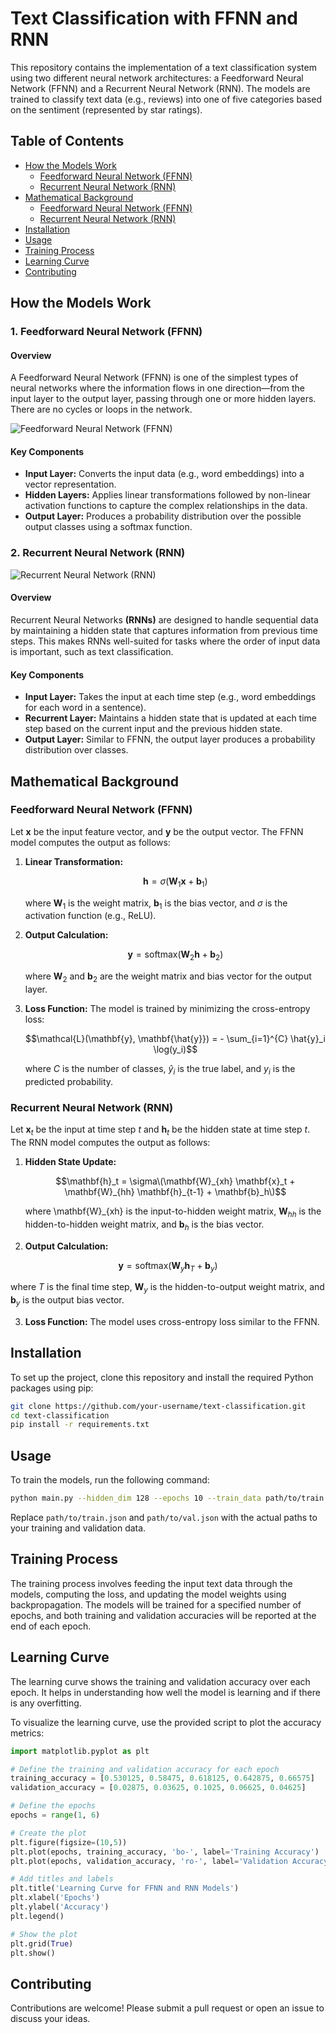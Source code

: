 # Text Classification with FFNN and RNN

This repository contains the implementation of a text classification system using two different neural network architectures: a Feedforward Neural Network (FFNN) and a Recurrent Neural Network (RNN). The models are trained to classify text data (e.g., reviews) into one of five categories based on the sentiment (represented by star ratings).

## Table of Contents

- [How the Models Work](#how-the-models-work)
  - [Feedforward Neural Network (FFNN)](#1-feedforward-neural-network-ffnn)
  - [Recurrent Neural Network (RNN)](#2-recurrent-neural-network-rnn)
- [Mathematical Background](#mathematical-background)
  - [Feedforward Neural Network (FFNN)](#feedforward-neural-network-ffnn)
  - [Recurrent Neural Network (RNN)](#recurrent-neural-network-rnn)
- [Installation](#installation)
- [Usage](#usage)
- [Training Process](#training-process)
- [Learning Curve](#learning-curve)
- [Contributing](#contributing)

## How the Models Work

### 1. Feedforward Neural Network (FFNN)

#### Overview
A Feedforward Neural Network (FFNN) is one of the simplest types of neural networks where the information flows in one direction—from the input layer to the output layer, passing through one or more hidden layers. There are no cycles or loops in the network.

![Feedforward Neural Network (FFNN)](images/ffnn_structure.png)

#### Key Components
- **Input Layer:** Converts the input data (e.g., word embeddings) into a vector representation.
- **Hidden Layers:** Applies linear transformations followed by non-linear activation functions to capture the complex relationships in the data.
- **Output Layer:** Produces a probability distribution over the possible output classes using a softmax function.

### 2. Recurrent Neural Network (RNN)


![Recurrent Neural Network (RNN)](images/rnn_structure.png)

#### Overview
Recurrent Neural Networks **(RNNs)** are designed to handle sequential data by maintaining a hidden state that captures information from previous time steps. This makes RNNs well-suited for tasks where the order of input data is important, such as text classification.

#### Key Components
- **Input Layer:** Takes the input at each time step (e.g., word embeddings for each word in a sentence).
- **Recurrent Layer:** Maintains a hidden state that is updated at each time step based on the current input and the previous hidden state.
- **Output Layer:** Similar to FFNN, the output layer produces a probability distribution over classes.

## Mathematical Background

### Feedforward Neural Network (FFNN)

Let $\mathbf{x}$ be the input feature vector, and $\mathbf{y}$ be the output vector. The FFNN model computes the output as follows:

1. **Linear Transformation:**

   $$\mathbf{h} = \sigma(\mathbf{W}_1 \mathbf{x} + \mathbf{b}_1)$$
   
   where $\mathbf{W}_1$ is the weight matrix, $\mathbf{b}_1$ is the bias vector, and $\sigma$ is the activation function (e.g., ReLU).

3. **Output Calculation:**
   
   $$\mathbf{y} = \text{softmax}(\mathbf{W}_2 \mathbf{h} + \mathbf{b}_2)$$
   
   where $\mathbf{W}_2$ and $\mathbf{b}_2$ are the weight matrix and bias vector for the output layer.

4. **Loss Function:**
   The model is trained by minimizing the cross-entropy loss:
   
   $$\mathcal{L}(\mathbf{y}, \mathbf{\hat{y}}) = - \sum_{i=1}^{C} \hat{y}_i \log(y_i)$$
   
   where $C$ is the number of classes, $\hat{y}_i$ is the true label, and $y_i$ is the predicted probability.

### Recurrent Neural Network (RNN)

Let $\mathbf{x}_t$ be the input at time step $t$ and $\mathbf{h}_t$ be the hidden state at time step $t$. The RNN model computes the output as follows:

1. **Hidden State Update:**
   
   
   $$\mathbf{h}_t = \sigma\(\mathbf{W}_{xh} \mathbf{x}_t + \mathbf{W}_{hh} \mathbf{h}_{t-1} + \mathbf{b}_h\)$$
   

   where \mathbf{W}_{xh} is the input-to-hidden weight matrix, $\mathbf{W}_{hh}$ is the hidden-to-hidden weight matrix, and $\mathbf{b}_h$ is the bias vector.

3. **Output Calculation:**

   
  $$ \mathbf{y} = \text{softmax}(\mathbf{W}_y \mathbf{h}_T + \mathbf{b}_y)$$

   
   where $T$ is the final time step, $\mathbf{W}_y$ is the hidden-to-output weight matrix, and $\mathbf{b}_y$ is the output bias vector.

3. **Loss Function:**
   The model uses cross-entropy loss similar to the FFNN.

## Installation

To set up the project, clone this repository and install the required Python packages using pip:

```bash
git clone https://github.com/your-username/text-classification.git
cd text-classification
pip install -r requirements.txt
```

## Usage

To train the models, run the following command:

```bash
python main.py --hidden_dim 128 --epochs 10 --train_data path/to/train.json --val_data path/to/val.json --do_train
```

Replace `path/to/train.json` and `path/to/val.json` with the actual paths to your training and validation data.

## Training Process

The training process involves feeding the input text data through the models, computing the loss, and updating the model weights using backpropagation. The models will be trained for a specified number of epochs, and both training and validation accuracies will be reported at the end of each epoch.

## Learning Curve

The learning curve shows the training and validation accuracy over each epoch. It helps in understanding how well the model is learning and if there is any overfitting.

To visualize the learning curve, use the provided script to plot the accuracy metrics:

```python
import matplotlib.pyplot as plt

# Define the training and validation accuracy for each epoch
training_accuracy = [0.530125, 0.58475, 0.618125, 0.642875, 0.66575]
validation_accuracy = [0.02875, 0.03625, 0.1025, 0.06625, 0.04625]

# Define the epochs
epochs = range(1, 6)

# Create the plot
plt.figure(figsize=(10,5))
plt.plot(epochs, training_accuracy, 'bo-', label='Training Accuracy')
plt.plot(epochs, validation_accuracy, 'ro-', label='Validation Accuracy')

# Add titles and labels
plt.title('Learning Curve for FFNN and RNN Models')
plt.xlabel('Epochs')
plt.ylabel('Accuracy')
plt.legend()

# Show the plot
plt.grid(True)
plt.show()
```

## Contributing

Contributions are welcome! Please submit a pull request or open an issue to discuss your ideas.

